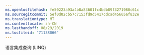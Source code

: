 ```yaml
---
ms.openlocfilehash: fe50223a93a4b8a83601fc4bdb89f3271980c61c
ms.sourcegitcommit: 5ef0d02cb57c7153fd9d5417cdcad45665af832e
ms.translationtype: MT
ms.contentlocale: zh-CN
ms.lasthandoff: 08/29/2019
ms.locfileid: "71138066"
---
```

语言集成查询 (LINQ)